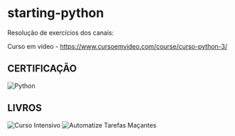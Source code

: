 # starting-python

Resolução de exercícios dos canais:

Curso em vídeo - https://www.cursoemvideo.com/course/curso-python-3/

CERTIFICAÇÃO
-
![Python](https://lh5.googleusercontent.com/IKYQWe0CU2Ex3YZrGSjnLt8V1xMdaXCfRHYQX3F8M7l1KqnSPd1gy8n6wE6OBymikIy40fy5No6j5ankz040tYo1x6v1gKzQYAxBd0Tr8vqcU1DqkOuH=w1175)

LIVROS
-
![Curso Intensivo](https://cache.skoob.com.br/local/images//b5fvGlg18D-kqwTvhPaGqu7DJQk=/200x/center/top/smart/filters:format(jpeg)/https://skoob.s3.amazonaws.com/livros/585015/CURSO_INTENSIVO_DE_PYTHON_1463509877585015SK1463509877B.jpg)
![Automatize Tarefas Maçantes](https://cache.skoob.com.br/local/images//BQPgEj22e4ihjVhIx5BOdFLQZAI=/200x/center/top/smart/filters:format(jpeg)/https://skoob.s3.amazonaws.com/livros/521334/AUTOMATIZE_TAREFAS_MACANTES_CO_1439475891521334SK1439475891B.jpg)
